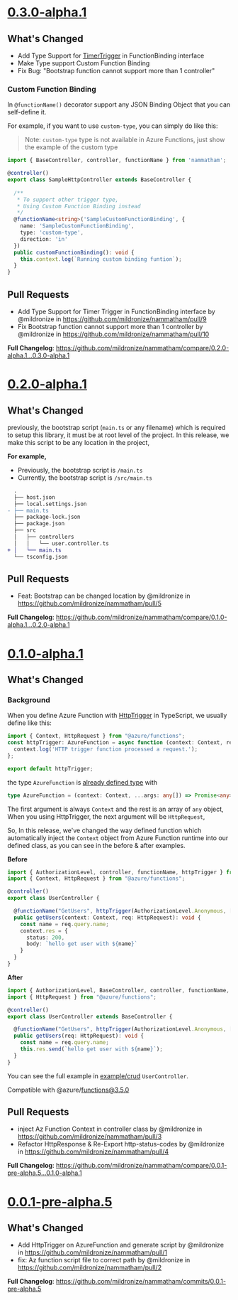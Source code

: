 # [0.3.0-alpha.1](https://github.com/mildronize/nammatham/releases/tag/0.3.0-alpha.1)

## What's Changed
- Add Type Support for [TimerTrigger](https://learn.microsoft.com/en-us/azure/azure-functions/functions-bindings-timer?tabs=in-process&pivots=programming-language-javascript#configuration) in FunctionBinding interface
- Make Type support Custom Function Binding
- Fix Bug: "Bootstrap function cannot support more than 1 controller"

### Custom Function Binding

In `@functionName()` decorator support any JSON Binding Object that you can self-define it.

For example, if you want to use `custom-type`, you can simply do like this:

> Note: `custom-type` type is not available in Azure Functions, just show the example of the custom type

```ts
import { BaseController, controller, functionName } from 'nammatham';

@controller()
export class SampleHttpController extends BaseController {
  
  /**
   * To support other trigger type,
   * Using Custom Function Binding instead
   */
  @functionName<string>('SampleCustomFunctionBinding', {
    name: 'SampleCustomFunctionBinding',
    type: 'custom-type',
    direction: 'in'
  })
  public customFunctionBinding(): void {
    this.context.log(`Running custom binding funtion`);
  }
}
```

## Pull Requests
* Add Type Support for Timer Trigger in FunctionBinding interface by @mildronize in https://github.com/mildronize/nammatham/pull/9
* Fix Bootstrap function cannot support more than 1 controller by @mildronize in https://github.com/mildronize/nammatham/pull/10


**Full Changelog**: https://github.com/mildronize/nammatham/compare/0.2.0-alpha.1...0.3.0-alpha.1

# [0.2.0-alpha.1](https://github.com/mildronize/nammatham/releases/tag/0.2.0-alpha.1)

## What's Changed

previously, the bootstrap script (`main.ts` or any filename) which is required to setup this library, it must be at root level of the project.
In this release, we make this script to be any location in the project, 

**For example,** 
 - Previously, the bootstrap script is `/main.ts`
 - Currently, the bootstrap script is `/src/main.ts`

```diff
  .
  ├── host.json
  ├── local.settings.json
- ├── main.ts
  ├── package-lock.json
  ├── package.json
  ├── src
  │   ├── controllers
  │   │   └── user.controller.ts
+ │   └── main.ts
  └── tsconfig.json
```

## Pull Requests
* Feat: Bootstrap can be changed location by @mildronize in https://github.com/mildronize/nammatham/pull/5


**Full Changelog**: https://github.com/mildronize/nammatham/compare/0.1.0-alpha.1...0.2.0-alpha.1

# [0.1.0-alpha.1](https://github.com/mildronize/nammatham/releases/tag/0.1.0-alpha.1)

## What's Changed

### Background

When you define Azure Function with [HttpTrigger](https://learn.microsoft.com/en-us/azure/azure-functions/functions-bindings-http-webhook?tabs=in-process%2Cfunctionsv2&pivots=programming-language-javascript) in TypeScript, we usually define like this: 

```ts
import { Context, HttpRequest } from "@azure/functions";
const httpTrigger: AzureFunction = async function (context: Context, req: HttpRequest): Promise<void> {
  context.log('HTTP trigger function processed a request.');
};

export default httpTrigger;
```

the type `AzureFunction` is [already defined type](https://github.com/Azure/azure-functions-nodejs-library/blob/v3.x/types/index.d.ts#L26) with

```ts
type AzureFunction = (context: Context, ...args: any[]) => Promise<any> | void;
```

The first argument is always `Context` and the rest is an array of `any` object, 
When you using HttpTrigger, the next argument will be `HttpRequest`,

So, In this release, we've changed the way defined function which automatically inject the `Context` object from Azure Function runtime into our defined class, as you can see in the before & after examples.

**Before**

```ts
import { AuthorizationLevel, controller, functionName, httpTrigger } from "nammatham";
import { Context, HttpRequest } from "@azure/functions";

@controller()
export class UserController {

  @functionName("GetUsers", httpTrigger(AuthorizationLevel.Anonymous, ["get"]))
  public getUsers(context: Context, req: HttpRequest): void {
    const name = req.query.name;  
    context.res = {
      status: 200,
      body: `hello get user with ${name}`
    }
  }
}
```

**After**

```ts
import { AuthorizationLevel, BaseController, controller, functionName, httpTrigger } from "nammatham";
import { HttpRequest } from "@azure/functions";

@controller()
export class UserController extends BaseController {

  @functionName("GetUsers", httpTrigger(AuthorizationLevel.Anonymous, ["get"]))
  public getUsers(req: HttpRequest): void {
    const name = req.query.name;  
    this.res.send(`hello get user with ${name}`);
  }
}
```

You can see the full example in [example/crud](https://github.com/mildronize/nammatham/blob/0.1.0-alpha.1/examples/crud/src/controllers/user.controller.ts) `UserController`.

Compatible with @azure/functions@3.5.0 

## Pull Requests
* inject Az Function Context in controller class by @mildronize in https://github.com/mildronize/nammatham/pull/3
* Refactor HttpResponse & Re-Export http-status-codes by @mildronize in https://github.com/mildronize/nammatham/pull/4

**Full Changelog**: https://github.com/mildronize/nammatham/compare/0.0.1-pre-alpha.5...0.1.0-alpha.1

# [0.0.1-pre-alpha.5](https://github.com/mildronize/nammatham/releases/tag/0.0.1-pre-alpha.5)

## What's Changed
* Add HttpTrigger on AzureFunction and generate script by @mildronize in https://github.com/mildronize/nammatham/pull/1
* fix: Az function script file to correct path by @mildronize in https://github.com/mildronize/nammatham/pull/2


**Full Changelog**: https://github.com/mildronize/nammatham/commits/0.0.1-pre-alpha.5